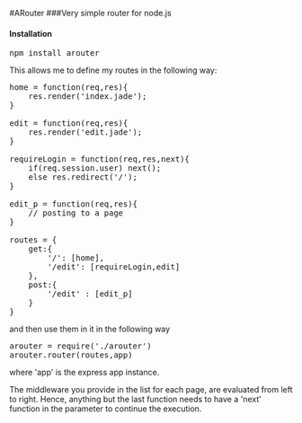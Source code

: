 #ARouter
###Very simple router for node.js

#### Installation

<pre>
npm install arouter	
</pre>

This allows me to define my routes in the following way:

<pre>
home = function(req,res){
	res.render('index.jade');
}

edit = function(req,res){
	res.render('edit.jade');
}

requireLogin = function(req,res,next){
	if(req.session.user) next();
	else res.redirect('/');
}

edit_p = function(req,res){
	// posting to a page
}
	
routes = {
	get:{
		'/': [home],
		'/edit': [requireLogin,edit]
	},
	post:{
		'/edit' : [edit_p]
	}
}
</pre>

and then use them in it in the following way

<pre>
arouter = require('./arouter')
arouter.router(routes,app)
</pre>

where 'app' is the express app instance.

The middleware you provide in the list for each page, are evaluated from left to right.
Hence, anything but the last function needs to have a 'next' function in the parameter to continue the execution.


